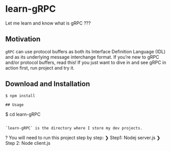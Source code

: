 # learn-gRPC

Let me learn and know what is gRPC ???

## Motivation

`gRPC` can use protocol buffers as both its Interface Definition Language (IDL) and as its underlying message interchange format. 
If you’re new to gRPC and/or protocol buffers, read this! If you just want to dive in and see gRPC in action first, run project and try it.

## Download and Installation

```
$ npm install

## Usage

```
$ cd learn-gRPC
```

`learn-gRPC` is the directory where I store my dev projects. 

```
? You will need to run this project step by step:
 ❯ Step1: Nodej server.js
 ❯ Step 2: Node client.js
